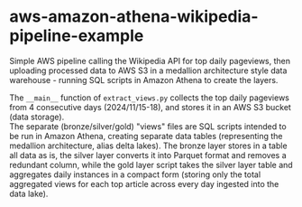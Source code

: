 # aws-amazon-athena-wikipedia-pipeline-example
Simple AWS pipeline calling the Wikipedia API for top daily pageviews, then uploading processed data to AWS S3 in a medallion architecture style data warehouse - running SQL scripts in Amazon Athena to create the layers.

The `__main__` function of `extract_views.py` collects the top daily pageviews from 4 consecutive days (2024/11/15-18), and stores it in an AWS S3 bucket (data storage).<br>
The separate (bronze/silver/gold) "views" files are SQL scripts intended to be run in Amazon Athena, creating separate data tables (representing the medallion architecture, alias delta lakes). The bronze layer stores in a table all data as is, the silver layer converts it into Parquet format and removes a redundant column, while the gold layer script takes the silver layer table and aggregates daily instances in a compact form (storing only the total aggregated views for each top article across every day ingested into the data lake).
